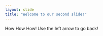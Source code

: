 ```yaml
---
layout: slide
title: "Welcome to our second slide!"
---
```

How How How!
Use the left arrow to go back!
